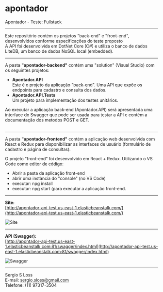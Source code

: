# apontador
Apontador - Teste: Fullstack

---

Este repositório contém os projetos "back-end" e "front-end", desenvolvidos conforme especificações do teste proposto
<br/>A API foi desenvolvida em DotNet Core (C#) e utiliza o banco de dados LiteDB, um banco de dados NoSQL local (embedded).

---

A pasta **"apontador-backend"** contém uma "solution" (Visual Studio) com os seguintes projetos:<br/>
- **Apontador.API**<br/>Este é o projeto da aplicação "back-end". Uma API que expõe os endpoints para cadastro e consulta dos dados.<br/>
- **Apontador.API.Tests**<br/>Um projeto para implementação dos testes unitários.

Ao executar a aplicação back-end (Apontador.API) será apresentada uma interface do Swagger que pode ser usada para testar a API e contém a documentação dos metodos POST e GET.
<br/>
<br/>

---

A pasta **"apontador-frontend"** contém a aplicação web desenvolvida com React e Redux para disponibilizar as interfaces de usuário (formulário de cadastro e página de consultas).

O projeto "front-end" foi desenvolvido em React + Redux.
Utilizando o VS Code como editor de código:
- Abrir a pasta da aplicação front-end
- abrir uma instância do "console" (no VS Code)
- executar: npg install
- executar: npg start (para executar a aplicação front-end.

---

**Site:**<br/>
[http://apontador-api-test.us-east-1.elasticbeanstalk.com/](http://apontador-api-test.us-east-1.elasticbeanstalk.com/)<br/>

![Site](https://github.com/sloss-apontador/querotrabalharnoapontador/blob/sergio-loss/fullstack/sergio-loss/images/site-p.png)

---

**API (Swagger):**<br/>
[http://apontador-api-test.us-east-1.elasticbeanstalk.com:81/swagger/index.html](http://apontador-api-test.us-east-1.elasticbeanstalk.com:81/swagger/index.html)<br/>

![Swagger](https://github.com/sloss-apontador/querotrabalharnoapontador/blob/sergio-loss/fullstack/sergio-loss/images/swagger-p.png)


---

Sergio S Loss<br/>
E-mail: sergio.sloss@gmail.com<br/>
Telefone: (11) 97317-3504<br/>



